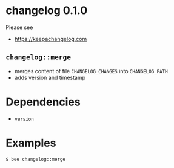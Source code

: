 changelog 0.1.0
===============
Please see
- https://keepachangelog.com

`changelog::merge`
------------------
- merges content of file `CHANGELOG_CHANGES` into `CHANGELOG_PATH`
- adds version and timestamp


Dependencies
============
- `version`


Examples
========
```
$ bee changelog::merge
```
